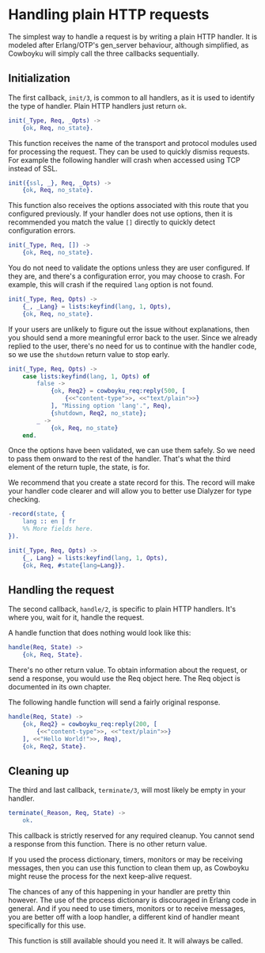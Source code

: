 Handling plain HTTP requests
============================

The simplest way to handle a request is by writing a
plain HTTP handler. It is modeled after Erlang/OTP's
gen_server behaviour, although simplified, as Cowboyku
will simply call the three callbacks sequentially.

Initialization
--------------

The first callback, `init/3`, is common to all handlers,
as it is used to identify the type of handler. Plain
HTTP handlers just return `ok`.

``` erlang
init(_Type, Req, _Opts) ->
    {ok, Req, no_state}.
```

This function receives the name of the transport and
protocol modules used for processing the request.
They can be used to quickly dismiss requests. For
example the following handler will crash when accessed
using TCP instead of SSL.

``` erlang
init({ssl, _}, Req, _Opts) ->
    {ok, Req, no_state}.
```

This function also receives the options associated with
this route that you configured previously. If your
handler does not use options, then it is recommended
you match the value `[]` directly to quickly detect
configuration errors.

``` erlang
init(_Type, Req, []) ->
    {ok, Req, no_state}.
```

You do not need to validate the options unless they
are user configured. If they are, and there's a
configuration error, you may choose to crash. For
example, this will crash if the required `lang`
option is not found.

``` erlang
init(_Type, Req, Opts) ->
    {_, _Lang} = lists:keyfind(lang, 1, Opts),
    {ok, Req, no_state}.
```

If your users are unlikely to figure out the issue
without explanations, then you should send a more
meaningful error back to the user. Since we already
replied to the user, there's no need for us to
continue with the handler code, so we use the
`shutdown` return value to stop early.

``` erlang
init(_Type, Req, Opts) ->
    case lists:keyfind(lang, 1, Opts) of
        false ->
            {ok, Req2} = cowboyku_req:reply(500, [
                {<<"content-type">>, <<"text/plain">>}
            ], "Missing option 'lang'.", Req),
            {shutdown, Req2, no_state};
        _ ->
            {ok, Req, no_state}
    end.
```

Once the options have been validated, we can use them
safely. So we need to pass them onward to the rest of
the handler. That's what the third element of the return
tuple, the state, is for.

We recommend that you create a state record for this.
The record will make your handler code clearer and
will allow you to better use Dialyzer for type checking.

``` erlang
-record(state, {
    lang :: en | fr
    %% More fields here.
}).

init(_Type, Req, Opts) ->
    {_, Lang} = lists:keyfind(lang, 1, Opts),
    {ok, Req, #state{lang=Lang}}.
```

Handling the request
--------------------

The second callback, `handle/2`, is specific to plain HTTP
handlers. It's where you, wait for it, handle the request.

A handle function that does nothing would look like this:

``` erlang
handle(Req, State) ->
    {ok, Req, State}.
```

There's no other return value. To obtain information about
the request, or send a response, you would use the Req object
here. The Req object is documented in its own chapter.

The following handle function will send a fairly original response.

``` erlang
handle(Req, State) ->
    {ok, Req2} = cowboyku_req:reply(200, [
        {<<"content-type">>, <<"text/plain">>}
    ], <<"Hello World!">>, Req),
    {ok, Req2, State}.
```

Cleaning up
-----------

The third and last callback, `terminate/3`, will most likely
be empty in your handler.

``` erlang
terminate(_Reason, Req, State) ->
    ok.
```

This callback is strictly reserved for any required cleanup.
You cannot send a response from this function. There is no
other return value.

If you used the process dictionary, timers, monitors or may
be receiving messages, then you can use this function to clean
them up, as Cowboyku might reuse the process for the next
keep-alive request.

The chances of any of this happening in your handler are pretty
thin however. The use of the process dictionary is discouraged
in Erlang code in general. And if you need to use timers, monitors
or to receive messages, you are better off with a loop handler,
a different kind of handler meant specifically for this use.

This function is still available should you need it. It will
always be called.
